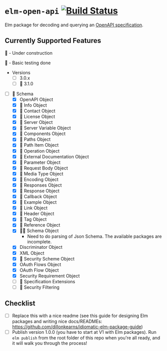 # `elm-open-api` [![Build Status](https://github.com/wolfadex/elm-open-api/workflows/CI/badge.svg)](https://github.com/wolfadex/elm-open-api/actions?query=branch%3Amain)

Elm package for decoding and querying an [OpenAPI specification](https://www.openapis.org/).

## Currently Supported Features

🚧 - Under construction

🧪 - Basic testing done

- Versions
  - [ ] 3.0.x
  - [ ] 🚧 3.1.0
- [ ] 🚧 Schema
  - [x] OpenAPI Object
  - [x] 🧪 Info Object
  - [x] 🧪 Contact Object
  - [x] 🧪 License Object
  - [x] 🧪 Server Object
  - [x] 🧪 Server Variable Object
  - [x] 🧪 Components Object
  - [x] 🧪 Paths Object
  - [x] 🧪 Path Item Object
  - [x] 🧪 Operation Object
  - [x] 🧪 External Documentation Object
  - [x] 🧪 Parameter Object
  - [x] 🧪 Request Body Object
  - [x] 🧪 Media Type Object
  - [x] 🧪 Encoding Object
  - [x] 🧪 Responses Object
  - [x] 🧪 Response Object
  - [x] 🧪 Callback Object
  - [x] 🧪 Example Object
  - [x] 🧪 Link Object
  - [x] 🧪 Header Object
  - [x] 🧪 Tag Object
  - [x] 🧪 Reference Object
  - [x] 🧪🚧 Schema Object
    - Need to do parsing of Json Schema. The available packages are incomplete.
  - [x] Discriminator Object
  - [x] XML Object
  - [x] 🧪 Security Scheme Object
  - [x] OAuth Flows Object
  - [x] OAuth Flow Object
  - [x] Security Requirement Object
  - [ ] 🚧 Specification Extensions
  - [ ] 🚧 Security Filtering

## Checklist

- [ ] Replace this with a nice readme (see this guide for designing Elm packages and writing nice docs/READMEs: <https://github.com/dillonkearns/idiomatic-elm-package-guide>)
- [ ] Publish version 1.0.0 (you have to start at V1 with Elm packages). Run `elm publish` from the root folder of this repo when you're all ready, and it will walk you through the process!
